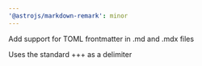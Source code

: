 ```yaml
---
'@astrojs/markdown-remark': minor
---
```


Add support for TOML frontmatter in .md and .mdx files

Uses the standard +++ as a delimiter
